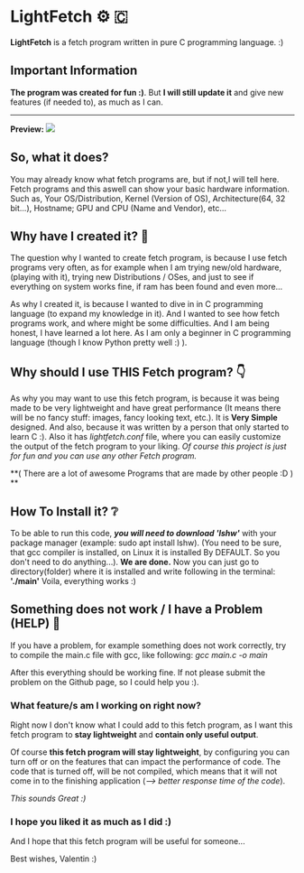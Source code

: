 # LightFetch ⚙️  🇨

**LightFetch** is a fetch program written in pure C programming language. :)

## Important Information

**The program was created for fun :)**. But **I will still update it** and give new features (if needed to), as much as I can. 

---
**Preview:**
<img src="https://github.com/user-attachments/assets/1c41fa00-3a80-4e54-9faa-cd1bd516a350">

## So, what it does? 
You may already know what fetch programs are, but if not,I will tell here. 
Fetch programs and this aswell can show your  basic hardware information. Such as,
Your OS/Distribution, Kernel (Version of OS), Architecture(64, 32 bit...), Hostname;
GPU and CPU (Name and Vendor), etc...


## Why have I created it?  💭
The question why I wanted to create fetch program, is because 
I use fetch programs very often, as for example when I am trying new/old hardware, (playing with it), trying new Distributions / OSes, and just to see if everything on system works fine, if ram has been found and even more...

As why I created it, is because I wanted to dive in in C programming language (to expand my knowledge in it). And I wanted to see how fetch programs work, and where might be some difficulties. And I am being honest, I have learned a lot here. As I am only a beginner in C programming language (though I know Python pretty well :) ). 

## Why should I use THIS Fetch program?  👇
As why you may want to use this fetch program, is because it was being made to be very lightweight and have great performance (It means there will be no fancy stuff: images, fancy looking text, etc.). 
It is **Very Simple** designed. And also, because it was written by a person that only started to learn C :). 
Also it has *lightfetch.conf* file, where you can easily customize the output of the fetch program to your liking.
*Of course this project is just for fun and you can use any other Fetch program.* 

**( There are a lot of awesome Programs that are made by other people :D ) **


## How To Install it?  ❔
To be able to run this code, **_you will need to download 'lshw'_** with your package manager (example: sudo apt install lshw). (You need to be sure, that gcc compiler is installed, on Linux it is installed By DEFAULT. So you don't need to do anything...). 
**We are done.** Now you can just go to directory(folder) where it is installed and write following in the terminal: **'./main'**   Voila, everything works :)

## Something does not work / I have a Problem (HELP)  🛟
If you have a problem, for example something does not work correctly, try to compile the main.c file with gcc, like following:
*gcc main.c -o main*

After this everything should be working fine. If not please submit the problem on the Github page, so I could help you :).


### What feature/s am I working on right now?
Right now I don't know what I could add to this fetch program, as I want this fetch program to **stay lightweight** and **contain only useful output**.

Of course **this fetch program will stay lightweight**, by configuring you can turn off or on the features that can impact the performance of code. The code that is turned off, will be not compiled, which means that it will not come in to the finishing application (*--> better response time of the code*). 

*This sounds Great :)*


### I hope you liked it as much as I did :)
And I hope that this fetch program will be useful for someone...


Best wishes,
Valentin :)
